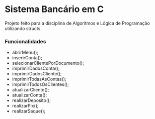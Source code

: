 <h1> Sistema Bancário em C </h1>
<p> Projeto feito para a disciplina de Algoritmos e Lógica de Programação utilizando structs. </p>

### Funcionalidades
<ul>
  <li> abrirMenu(); </li>
  <li> inserirConta();
  <li> selecionarClientePorDocumento(); </li>
  <li> imprimirDadosConta(); </li>
  <li> imprimirDadosCliente(); </li>
  <li> imprimirTodasAsContas(); </li>
  <li> imprimirTodosOsClientes(); </li>
  <li> atualizarCliente(); </li>
  <li> atualizarConta(); </li>
  <li> realizarDeposito(); </li>
  <li> realizarPix(); </li>
  <li> realizarSaque(); </li>
</ul>

